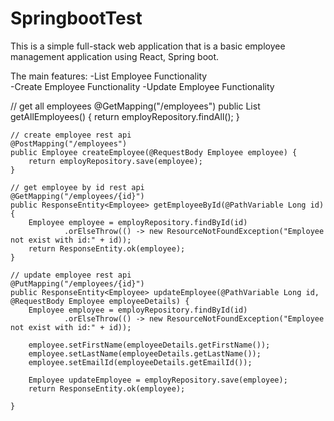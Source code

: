 # SpringbootTest
This is a simple full-stack web application that is a basic employee management application using React, Spring boot.

The main features:
-List Employee Functionality   
-Create Employee Functionality
-Update Employee Functionality

// get all employees
	@GetMapping("/employees")
	public List<Employee> getAllEmployees() {
		return employRepository.findAll();
	}

	// create employee rest api
	@PostMapping("/employees")
	public Employee createEmployee(@RequestBody Employee employee) {
		return employRepository.save(employee);
	}

	// get employee by id rest api
	@GetMapping("/employees/{id}")
	public ResponseEntity<Employee> getEmployeeById(@PathVariable Long id) {
		Employee employee = employRepository.findById(id)
				.orElseThrow(() -> new ResourceNotFoundException("Employee not exist with id:" + id));
		return ResponseEntity.ok(employee);
	}

	// update employee rest api
	@PutMapping("/employees/{id}")
	public ResponseEntity<Employee> updateEmployee(@PathVariable Long id, @RequestBody Employee employeeDetails) {
		Employee employee = employRepository.findById(id)
				.orElseThrow(() -> new ResourceNotFoundException("Employee not exist with id:" + id));

		employee.setFirstName(employeeDetails.getFirstName());
		employee.setLastName(employeeDetails.getLastName());
		employee.setEmailId(employeeDetails.getEmailId());

		Employee updateEmployee = employRepository.save(employee);
		return ResponseEntity.ok(employee);

	}
